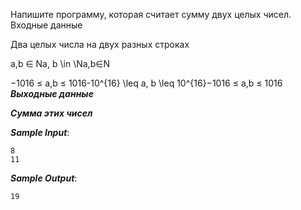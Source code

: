Напишите программу, которая считает сумму двух целых чисел.
Входные данные

Два целых числа на двух разных строках

a,b ∈ Na, b \in \Na,b∈N

−1016 ≤ a,b ≤ 1016-10^{16} \leq a, b \leq 10^{16}−1016 ≤ a,b ≤ 1016
***Выходные данные***

***Сумма этих чисел***

***Sample Input***:
```
8
11
```
***Sample Output***:
```
19
```
